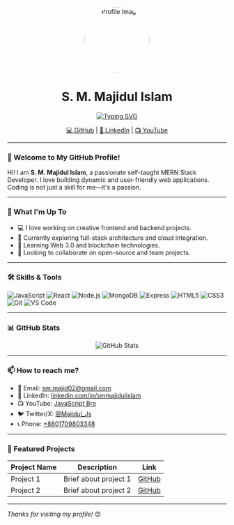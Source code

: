 <!-- Profile Image & Name -->
<p align="center">
  <img width="150" src="https://avatars.githubusercontent.com/u/your_github_userid?v=4" alt="Profile Image" style="border-radius:50%" />
</p>

<h1 align="center">S. M. Majidul Islam</h1>
<p align="center">
  <a href="https://github.com/smmajidulislam">
    <img src="https://readme-typing-svg.herokuapp.com?font=Fira+Code&size=22&duration=3000&pause=1000&center=true&vCenter=true&width=435&lines=Full+Stack+MERN+Developer;JavaScript+Enthusiast;Problem+Solver" alt="Typing SVG" />
  </a>
</p>

<p align="center">
  <a href="https://github.com/smmajidulislam" target="_blank">💻 GitHub</a> |
  <a href="https://www.linkedin.com/in/smmajidulislam/" target="_blank">🔗 LinkedIn</a> |
  <a href="https://www.youtube.com/@JavaScriptBro" target="_blank">📺 YouTube</a>
</p>

---

### 👋 Welcome to My GitHub Profile!

Hi! I am **S. M. Majidul Islam**, a passionate self-taught MERN Stack Developer. I love building dynamic and user-friendly web applications. Coding is not just a skill for me—it's a passion.

---

### 🚀 What I'm Up To

- 💻 I love working on creative frontend and backend projects.
- 🔭 Currently exploring full-stack architecture and cloud integration.
- 🌱 Learning Web 3.0 and blockchain technologies.
- 👯 Looking to collaborate on open-source and team projects.


---

### 🛠️ Skills & Tools

<p>
  <img alt="JavaScript" src="https://img.shields.io/badge/-JavaScript-F7DF1E?style=flat&logo=javascript&logoColor=black" />
  <img alt="React" src="https://img.shields.io/badge/-React-61DAFB?style=flat&logo=react&logoColor=white" />
  <img alt="Node.js" src="https://img.shields.io/badge/-Node.js-339933?style=flat&logo=node.js&logoColor=white" />
  <img alt="MongoDB" src="https://img.shields.io/badge/-MongoDB-47A248?style=flat&logo=mongodb&logoColor=white" />
  <img alt="Express" src="https://img.shields.io/badge/-Express-000000?style=flat&logo=express&logoColor=white" />
  <img alt="HTML5" src="https://img.shields.io/badge/-HTML5-E34F26?style=flat&logo=html5&logoColor=white" />
  <img alt="CSS3" src="https://img.shields.io/badge/-CSS3-1572B6?style=flat&logo=css3" />
  <img alt="Git" src="https://img.shields.io/badge/-Git-F05032?style=flat&logo=git&logoColor=white" />
  <img alt="VS Code" src="https://img.shields.io/badge/-VS%20Code-0078D7?style=flat&logo=visual-studio-code&logoColor=white" />
</p>

---

### 📊 GitHub Stats

<p align="center">
  <img src="https://github-readme-stats.vercel.app/api?username=smmajidulislam&show_icons=true&theme=radical&hide_title=true&count_private=true" alt="GitHub Stats" />
</p>

---

### 📫 How to reach me?

- 📧 Email: [sm.majid02@gmail.com](mailto:sm.majid02@gmail.com)
- 🔗 LinkedIn: [linkedin.com/in/smmajidulislam](https://www.linkedin.com/in/smmajidulislam/)
- 📺 YouTube: [JavaScript Bro](https://www.youtube.com/@JavaScriptBro)
- 🐦 Twitter/X: [@Majidul_Js](https://x.com/Majidul_Js)
- 📞 Phone: [+8801709803348](tel:+8801709803348)

---

### 🔗 Featured Projects

| Project Name | Description | Link |
|--------------|-------------|------|
| Project 1    | Brief about project 1 | [GitHub](https://github.com/smmajidulislam/project1) |
| Project 2    | Brief about project 2 | [GitHub](https://github.com/smmajidulislam/project2) |

---

*Thanks for visiting my profile!* 😊

